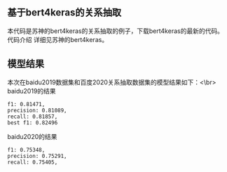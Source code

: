 ## 基于bert4keras的关系抽取
本代码是苏神的bert4keras的关系抽取的例子，下载bert4keras的最新的代码。代码介绍
详细见苏神的bert4keras。

## 模型结果
本次在baidu2019数据集和百度2020关系抽取数据集的模型结果如下：<\br>
baidu2019的结果
```
f1: 0.81471, 
precision: 0.81089, 
recall: 0.81857, 
best f1: 0.82496
```
baidu2020的结果
```
f1: 0.75348, 
precision: 0.75291, 
recall: 0.75405,
```
